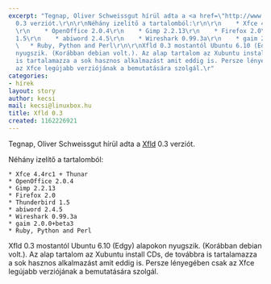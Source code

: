 ```yaml
---
excerpt: "Tegnap, Oliver Schweissgut hírül adta a <a href=\"http://www.xfld.org/\">Xfld</a>
  0.3 verziót.\r\n\r\nNéhány izelítő a tartalomból:\r\n\r\n    * Xfce 4.4rc1 + Thunar
  \r\n    * OpenOffice 2.0.4\r\n    * Gimp 2.2.13\r\n    * Firefox 2.0\r\n    * Thunderbird
  1.5\r\n    * abiword 2.4.5\r\n    * Wireshark 0.99.3a\r\n    * gaim 2.0.0+beta3\r\n
  \   * Ruby, Python and Perl\r\n\r\nXfld 0.3 mostantól Ubuntu 6.10 (Edgy) alapokon
  nyugszik. (Korábban debian volt.). Az alap tartalom az Xubuntu install CDs, de továbbra
  is tartalamazza a sok hasznos alkalmazást amit eddig is. Persze lényegében csak
  az Xfce legújabb verziójának a bemutatására szolgál.\r"
categories:
- hírek
layout: story
author: kecsi
mail: kecsi@linuxbox.hu
title: Xfld 0.3
created: 1162226921
---
```

Tegnap, Oliver Schweissgut hírül adta a <a href="http://www.xfld.org/">Xfld</a> 0.3 verziót.

Néhány izelítő a tartalomból:

    * Xfce 4.4rc1 + Thunar 
    * OpenOffice 2.0.4
    * Gimp 2.2.13
    * Firefox 2.0
    * Thunderbird 1.5
    * abiword 2.4.5
    * Wireshark 0.99.3a
    * gaim 2.0.0+beta3
    * Ruby, Python and Perl

Xfld 0.3 mostantól Ubuntu 6.10 (Edgy) alapokon nyugszik. (Korábban debian volt.). Az alap tartalom az Xubuntu install CDs, de továbbra is tartalamazza a sok hasznos alkalmazást amit eddig is. Persze lényegében csak az Xfce legújabb verziójának a bemutatására szolgál.
